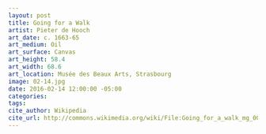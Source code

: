 ```yaml
---
layout: post
title: Going for a Walk
artist: Pieter de Hooch
art_date: c. 1663-65
art_medium: Oil
art_surface: Canvas
art_height: 58.4
art_width: 68.6
art_location: Musée des Beaux Arts, Strasbourg
image: 02-14.jpg
date: 2016-02-14 12:00:00 -05:00
categories:
tags:
cite_author: Wikipedia
cite_url: http://commons.wikimedia.org/wiki/File:Going_for_a_walk_mg_0081.jpg
---
```

